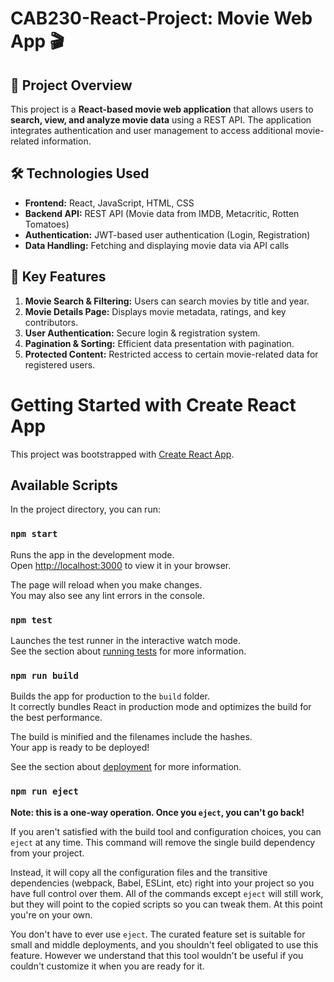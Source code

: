 # CAB230-React-Project: Movie Web App 🎬

## 📌 Project Overview

This project is a **React-based movie web application**
that allows users to **search, view, and analyze movie data** using a REST API.
The application integrates authentication and user management to access additional movie-related information.

## 🛠️ Technologies Used

- **Frontend:** React, JavaScript, HTML, CSS
- **Backend API:** REST API (Movie data from IMDB, Metacritic, Rotten Tomatoes)
- **Authentication:** JWT-based user authentication (Login, Registration)
- **Data Handling:** Fetching and displaying movie data via API calls

## 🔧 Key Features

1. **Movie Search & Filtering:** Users can search movies by title and year.
2. **Movie Details Page:** Displays movie metadata, ratings, and key contributors.
3. **User Authentication:** Secure login & registration system.
4. **Pagination & Sorting:** Efficient data presentation with pagination.
5. **Protected Content:** Restricted access to certain movie-related data for registered users.

# Getting Started with Create React App

This project was bootstrapped with [Create React App](https://github.com/facebook/create-react-app).

## Available Scripts

In the project directory, you can run:

### `npm start`

Runs the app in the development mode.\
Open [http://localhost:3000](http://localhost:3000) to view it in your browser.

The page will reload when you make changes.\
You may also see any lint errors in the console.

### `npm test`

Launches the test runner in the interactive watch mode.\
See the section about [running tests](https://facebook.github.io/create-react-app/docs/running-tests) for more information.

### `npm run build`

Builds the app for production to the `build` folder.\
It correctly bundles React in production mode and optimizes the build for the best performance.

The build is minified and the filenames include the hashes.\
Your app is ready to be deployed!

See the section about [deployment](https://facebook.github.io/create-react-app/docs/deployment) for more information.

### `npm run eject`

**Note: this is a one-way operation. Once you `eject`, you can't go back!**

If you aren't satisfied with the build tool and configuration choices, you can `eject` at any time. This command will remove the single build dependency from your project.

Instead, it will copy all the configuration files and the transitive dependencies (webpack, Babel, ESLint, etc) right into your project so you have full control over them. All of the commands except `eject` will still work, but they will point to the copied scripts so you can tweak them. At this point you're on your own.

You don't have to ever use `eject`. The curated feature set is suitable for small and middle deployments, and you shouldn't feel obligated to use this feature. However we understand that this tool wouldn't be useful if you couldn't customize it when you are ready for it.

